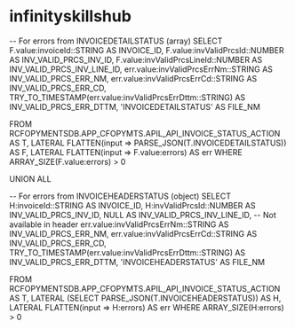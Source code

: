 # infinityskillshub

-- For errors from INVOICEDETAILSTATUS (array)
SELECT
    F.value:invoiceId::STRING              AS INVOICE_ID,
    F.value:invValidPrcsId::NUMBER         AS INV_VALID_PRCS_INV_ID,
    F.value:invValidPrcsLineId::NUMBER     AS INV_VALID_PRCS_INV_LINE_ID,
    err.value:invValidPrcsErrNm::STRING    AS INV_VALID_PRCS_ERR_NM,
    err.value:invValidPrcsErrCd::STRING    AS INV_VALID_PRCS_ERR_CD,
    TRY_TO_TIMESTAMP(err.value:invValidPrcsErrDttm::STRING) AS INV_VALID_PRCS_ERR_DTTM,
    'INVOICEDETAILSTATUS'                 AS FILE_NM

FROM RCFOPYMENTSDB.APP_CFOPYMTS.APIL_API_INVOICE_STATUS_ACTION AS T,
     LATERAL FLATTEN(input => PARSE_JSON(T.INVOICEDETAILSTATUS)) AS F,
     LATERAL FLATTEN(input => F.value:errors) AS err
WHERE ARRAY_SIZE(F.value:errors) > 0


UNION ALL

-- For errors from INVOICEHEADERSTATUS (object)
SELECT
    H:invoiceId::STRING                    AS INVOICE_ID,
    H:invValidPrcsId::NUMBER              AS INV_VALID_PRCS_INV_ID,
    NULL                                   AS INV_VALID_PRCS_INV_LINE_ID, -- Not available in header
    err.value:invValidPrcsErrNm::STRING   AS INV_VALID_PRCS_ERR_NM,
    err.value:invValidPrcsErrCd::STRING   AS INV_VALID_PRCS_ERR_CD,
    TRY_TO_TIMESTAMP(err.value:invValidPrcsErrDttm::STRING) AS INV_VALID_PRCS_ERR_DTTM,
    'INVOICEHEADERSTATUS'                AS FILE_NM

FROM RCFOPYMENTSDB.APP_CFOPYMTS.APIL_API_INVOICE_STATUS_ACTION AS T,
     LATERAL (SELECT PARSE_JSON(T.INVOICEHEADERSTATUS)) AS H,
     LATERAL FLATTEN(input => H:errors) AS err
WHERE ARRAY_SIZE(H:errors) > 0
